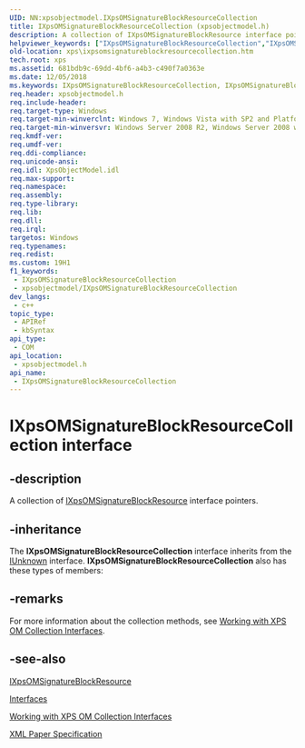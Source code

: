 ```yaml
---
UID: NN:xpsobjectmodel.IXpsOMSignatureBlockResourceCollection
title: IXpsOMSignatureBlockResourceCollection (xpsobjectmodel.h)
description: A collection of IXpsOMSignatureBlockResource interface pointers.
helpviewer_keywords: ["IXpsOMSignatureBlockResourceCollection","IXpsOMSignatureBlockResourceCollection interface [XPS Documents and Packaging]","IXpsOMSignatureBlockResourceCollection interface [XPS Documents and Packaging]","described","xps.ixpsomsignatureblockresourcecollection","xpsobjectmodel/IXpsOMSignatureBlockResourceCollection"]
old-location: xps\ixpsomsignatureblockresourcecollection.htm
tech.root: xps
ms.assetid: 681bdb9c-69dd-4bf6-a4b3-c490f7a0363e
ms.date: 12/05/2018
ms.keywords: IXpsOMSignatureBlockResourceCollection, IXpsOMSignatureBlockResourceCollection interface [XPS Documents and Packaging], IXpsOMSignatureBlockResourceCollection interface [XPS Documents and Packaging],described, xps.ixpsomsignatureblockresourcecollection, xpsobjectmodel/IXpsOMSignatureBlockResourceCollection
req.header: xpsobjectmodel.h
req.include-header: 
req.target-type: Windows
req.target-min-winverclnt: Windows 7, Windows Vista with SP2 and Platform Update for Windows Vista [desktop apps \| UWP apps]
req.target-min-winversvr: Windows Server 2008 R2, Windows Server 2008 with SP2 and Platform Update for Windows Server 2008 [desktop apps \| UWP apps]
req.kmdf-ver: 
req.umdf-ver: 
req.ddi-compliance: 
req.unicode-ansi: 
req.idl: XpsObjectModel.idl
req.max-support: 
req.namespace: 
req.assembly: 
req.type-library: 
req.lib: 
req.dll: 
req.irql: 
targetos: Windows
req.typenames: 
req.redist: 
ms.custom: 19H1
f1_keywords:
 - IXpsOMSignatureBlockResourceCollection
 - xpsobjectmodel/IXpsOMSignatureBlockResourceCollection
dev_langs:
 - c++
topic_type:
 - APIRef
 - kbSyntax
api_type:
 - COM
api_location:
 - xpsobjectmodel.h
api_name:
 - IXpsOMSignatureBlockResourceCollection
---
```


# IXpsOMSignatureBlockResourceCollection interface

## -description

A collection of <a href="/windows/desktop/api/xpsobjectmodel/nn-xpsobjectmodel-ixpsomsignatureblockresource">IXpsOMSignatureBlockResource</a> interface pointers.

## -inheritance

The <b>IXpsOMSignatureBlockResourceCollection</b> interface inherits from the <a href="/windows/desktop/api/unknwn/nn-unknwn-iunknown">IUnknown</a> interface. <b>IXpsOMSignatureBlockResourceCollection</b> also has these types of members:

## -remarks

For more information about the collection methods, see  <a href="/previous-versions/windows/desktop/dd372931(v=vs.85)">Working with XPS OM Collection Interfaces</a>.

## -see-also

<a href="/windows/desktop/api/xpsobjectmodel/nn-xpsobjectmodel-ixpsomsignatureblockresource">IXpsOMSignatureBlockResource</a>



<a href="/previous-versions/windows/desktop/dd316980(v=vs.85)">Interfaces</a>



<a href="/previous-versions/windows/desktop/dd372931(v=vs.85)">Working with XPS OM Collection Interfaces</a>



<a href="https://en.wikipedia.org/wiki/Open_XML_Paper_Specification">XML Paper Specification</a>
